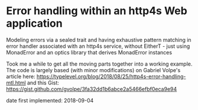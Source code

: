 # Error handling within an http4s Web application

Modeling errors via a sealed trait and having exhaustive pattern matching in error handler associated with an http4s service, without EitherT - just using MonadError and an optics library that derives MonadError instances

Took me a while to get all the moving parts together into a working example. The code is largely based (with minor modifications) on Gabriel Volpe's article here: https://typelevel.org/blog/2018/08/25/http4s-error-handling-mtl.html and this Gist: https://gist.github.com/gvolpe/3fa32dd1b6abce2a5466efbf0eca9e94


date first implemented: 2018-09-04

